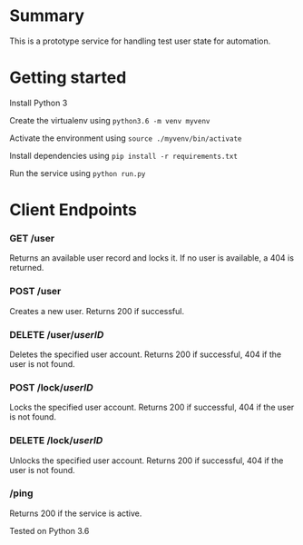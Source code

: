 # Summary

This is a prototype service for handling test user state for automation.

# Getting started

Install Python 3

Create the virtualenv using `python3.6 -m venv myvenv`

Activate the environment using `source ./myvenv/bin/activate`

Install dependencies using `pip install -r requirements.txt`

Run the service using `python run.py`

# Client Endpoints

### GET /user

Returns an available user record and locks it.  If no user is available, a 404 is returned.

### POST /user

Creates a new user.  Returns 200 if successful.

### DELETE /user/_userID_

Deletes the specified user account.  Returns 200 if successful, 404 if the user is not found.

### POST /lock/_userID_

Locks the specified user account.  Returns 200 if successful, 404 if the user is not found.

### DELETE /lock/_userID_

Unlocks the specified user account.  Returns 200 if successful, 404 if the user is not found.

### /ping

Returns 200 if the service is active.

Tested on Python 3.6